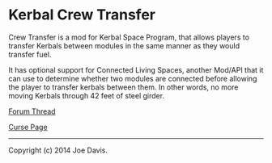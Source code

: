 Kerbal Crew Transfer
====================

Crew Transfer is a mod for Kerbal Space Program, that allows players to transfer
Kerbals between modules in the same manner as they would transfer fuel.

It has optional support for Connected Living Spaces, another Mod/API that it
can use to determine whether two modules are connected before allowing the
player to transfer kerbals between them. In other words, no more moving Kerbals
through 42 feet of steel girder.

[Forum Thread](http://forum.kerbalspaceprogram.com/threads/82101-0-23-5-Kerbal-Crew-Transfer)

[Curse Page](http://www.curse.com/ksp-mods/kerbal/221046-kerbal-crew-transfer#other-downloads;t1:other-downloads)

--------------------

Copyright (c) 2014 Joe Davis.
